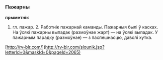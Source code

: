 ### Пажарны
**прыметнік**

1. гл. пажар. 2. Работнік пажарнай каманды. Пажарныя былі ў касках. На ўсякі пажарны выпадак (размоўнае жарт) — на ўсякі выпадак. У пажарным парадку (размоўнае) — з паспешнасцю, даволі хутка.

<a rel="author">[http://rv-blr.com/](http://rv-blr.com/slounik.jsp?letterId=0&maskId=0&pageId=2065)</a>
